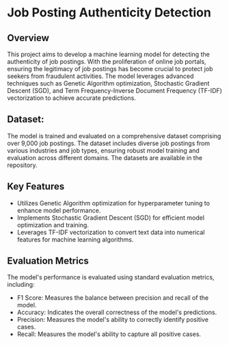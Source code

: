 # Job Posting Authenticity Detection

## Overview
This project aims to develop a machine learning model for detecting the authenticity of job postings. With the proliferation of online job portals, ensuring the legitimacy of job postings has become crucial to protect job seekers from fraudulent activities. The model leverages advanced techniques such as Genetic Algorithm optimization, Stochastic Gradient Descent (SGD), and Term Frequency-Inverse Document Frequency (TF-IDF) vectorization to achieve accurate predictions.

## Dataset: 
The model is trained and evaluated on a comprehensive dataset comprising over 9,000 job postings. The dataset includes diverse job postings from various industries and job types, ensuring robust model training and evaluation across different domains.
The datasets are available in the repository.

## Key Features
- Utilizes Genetic Algorithm optimization for hyperparameter tuning to enhance model performance.
- Implements Stochastic Gradient Descent (SGD) for efficient model optimization and training.
- Leverages TF-IDF vectorization to convert text data into numerical features for machine learning algorithms.

## Evaluation Metrics
The model's performance is evaluated using standard evaluation metrics, including:
- F1 Score: Measures the balance between precision and recall of the model.
- Accuracy: Indicates the overall correctness of the model's predictions.
- Precision: Measures the model's ability to correctly identify positive cases.
- Recall: Measures the model's ability to capture all positive cases.


